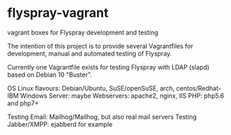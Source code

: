 # flyspray-vagrant
vagrant boxes for Flyspray development and testing

The intention of this project is to provide several Vagrantfiles for development, manual and automated testing of Flyspray.

Currently one Vagrantfile exists for testing Flyspray with LDAP (slapd) based on Debian 10 "Buster".

OS Linux flavours: Debian/Ubuntu, SuSE/openSuSE, arch, centos/Redhat-IBM
Windows Server: maybe
Webservers: apache2, nginx, IIS
PHP: php5.6 and php7+

Testing Email: Mailhog/Mailhog, but also real mail servers
Testing Jabber/XMPP: ejabberd for example

